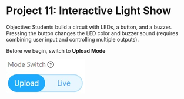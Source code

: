 # Project 11: Interactive Light Show

Objective: Students build a circuit with LEDs, a button, and a buzzer. Pressing the button changes the LED color and buzzer sound (requires combining user input and controlling multiple outputs).

Before we begin, switch to **Upload Mode**

![](images/toggle_UploadMode.jpg)


